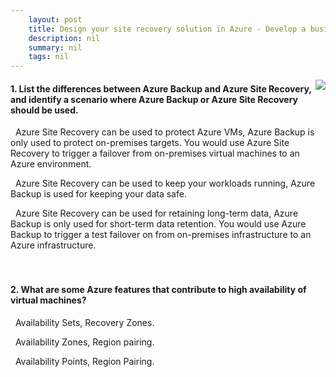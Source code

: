 ```yaml
---
    layout: post
    title: Design your site recovery solution in Azure - Develop a business continuity and disaster recovery plan
    description: nil
    summary: nil
    tags: nil
---
```



 <a target="_blank" href="https://docs.microsoft.com/en-us/learn/modules/design-your-site-recovery-solution-in-azure/2-develop-bcdr-plan/"><i class="fas fa-external-link-alt"></i> </a>
 <img align="right" src="https://docs.microsoft.com/en-us/learn/achievements/design-your-site-recovery-solution-on-azure.svg">
####  1. List the differences between Azure Backup and Azure Site Recovery, and identify a scenario where Azure Backup or Azure Site Recovery should be used.


<i class='far fa-square'></i> &nbsp;&nbsp;Azure Site Recovery can be used to protect Azure VMs, Azure Backup is only used to protect on-premises targets. You would use Azure Site Recovery to trigger a failover from on-premises virtual machines to an Azure environment.

<i class='fas fa-check-square' style='color: Dodgerblue;'></i> &nbsp;&nbsp;Azure Site Recovery can be used to keep your workloads running, Azure Backup is used for keeping your data safe.

<i class='far fa-square'></i> &nbsp;&nbsp;Azure Site Recovery can be used for retaining long-term data, Azure Backup is only used for short-term data retention. You would use Azure Backup to trigger a test failover on from on-premises infrastructure to an Azure infrastructure.
<br />
<br />
<br />

####  2. What are some Azure features that contribute to high availability of virtual machines?


<i class='far fa-square'></i> &nbsp;&nbsp;Availability Sets, Recovery Zones.

<i class='fas fa-check-square' style='color: Dodgerblue;'></i> &nbsp;&nbsp;Availability Zones, Region pairing.

<i class='far fa-square'></i> &nbsp;&nbsp;Availability Points, Region Pairing.
<br />
<br />
<br />
